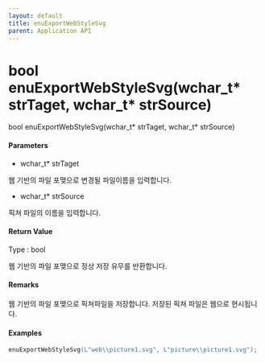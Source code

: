 ```yaml
---
layout: default
title: enuExportWebStyleSvg
parent: Application API
---
```

# bool enuExportWebStyleSvg\(wchar\_t\* strTaget, wchar\_t\* strSource\)

bool enuExportWebStyleSvg\(wchar\_t\* strTaget, wchar\_t\* strSource\)

#### Parameters

* wchar\_t\* strTaget

웹 기반의 파일 포맺으로 변경될 파일이름을 입력합니다.

* wchar\_t\* strSource

픽쳐 파일의 이름을 입력합니다.

#### Return Value

Type : bool

웹 기반의 파일 포맺으로 정상 저장 유무를 반환합니다.

#### Remarks

웹 기반의 파일 포맺으로 픽쳐파일을 저장합니다. 저장된 픽쳐 파일은 웹으로 현시됩니다.

#### Examples

```cpp
enuExportWebStyleSvg(L"web\\picture1.svg", L"picture\\picture1.svg");
```



